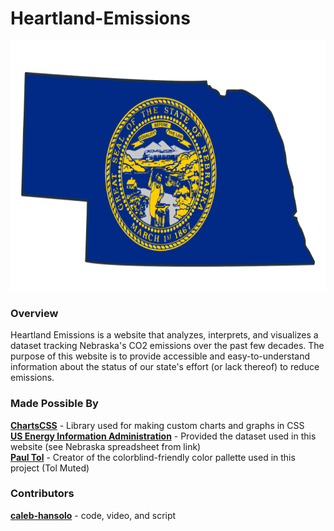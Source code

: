 # Heartland-Emissions

<p align="center">
  <img src="flag-nebraska.png" height="400">
</p>

### Overview
  Heartland Emissions is a website that analyzes, interprets, and visualizes a dataset tracking Nebraska's CO2 emissions over the past few decades. The purpose of this website is to provide accessible and easy-to-understand information about the status of our state's effort (or lack thereof) to reduce emissions.

### Made Possible By
[**ChartsCSS**](https://github.com/ChartsCSS/charts.css) - Library used for making custom charts and graphs in CSS <br/>
[**US Energy Information Administration**](https://www.eia.gov/environment/emissions/state/) - Provided the dataset used in this website (see Nebraska spreadsheet from link) <br/>
[**Paul Tol**]([https://www.eia.gov/environment/emissions/state/](https://davidmathlogic.com/colorblind/#%23332288-%23117733-%2344AA99-%2388CCEE-%23DDCC77-%23CC6677-%23AA4499-%23882255)) - Creator of the colorblind-friendly color pallette used in this project (Tol Muted) <br/>

### Contributors
[**caleb-hansolo**](https://github.com/caleb-hansolo) - code, video, and script
